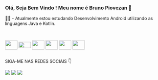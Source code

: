 ### Olá, Seja Bem Vindo ! Meu nome é Bruno Piovezan 👋


🐱‍💻 - Atualmente estou estudando Desenvolvimento Android utilizando as linguagens Java e Kotlin. 

##



## 

<div style="display: inline_block"><br>
<img align="center" height="30" width="40" src="https://cdn.jsdelivr.net/gh/devicons/devicon/icons/java/java-original-wordmark.svg" />
<img align="center" height="20" width="40" src="https://cdn.jsdelivr.net/gh/devicons/devicon/icons/kotlin/kotlin-original.svg" />
<img align="center" height="30" width="40" src="https://cdn.jsdelivr.net/gh/devicons/devicon/icons/html5/html5-plain-wordmark.svg" />
<img align="center" height="30" width="40" src="https://cdn.jsdelivr.net/gh/devicons/devicon/icons/css3/css3-original.svg" />
<img align="center" height="30" width="40" src="https://cdn.jsdelivr.net/gh/devicons/devicon/icons/android/android-original.svg" />
<img align="center" height="30" width="40" src="https://cdn.jsdelivr.net/gh/devicons/devicon/icons/firebase/firebase-plain-wordmark.svg" />
          
          
</div>  

##
SIGA-ME NAS REDES SOCIAIS 👇 
<div> 
<a href="https://www.linkedin.com/in/bruno-piovezan-b3874170" target="_blank"><img src="https://img.shields.io/badge/-LinkedIn-%230077B5?style=for-the-badge&logo=linkedin&logoColor=white" target="_blank"></a> 
<a href = "mailto:bruno.piovezans@gmail.com"><img src=https://img.shields.io/badge/Gmail-D14836?style=for-the-badge&logo=gmail&logoColor=white target="_blank"></a>
<a href="https://instagram.com/brunopiovezans/" target="_blank"><img src="https://img.shields.io/badge/-Instagram-%23E4405F?style=for-the-badge&logo=instagram&logoColor=white" target="_blank"></a>
 
  
</div>

          
          
          
